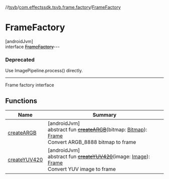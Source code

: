 //[tsvb](../../../index.md)/[com.effectssdk.tsvb.frame.factory](../index.md)/[FrameFactory](index.md)

# FrameFactory

[androidJvm]\
interface [~~FrameFactory~~](index.md)---

### Deprecated

Use ImagePipeline.process() directly.

---

Frame factory interface

## Functions

| Name                               | Summary                                                                                                                                                                                                                                                        |
|------------------------------------|----------------------------------------------------------------------------------------------------------------------------------------------------------------------------------------------------------------------------------------------------------------|
| [createARGB](create-a-r-g-b.md)    | [androidJvm]<br>abstract fun [~~createARGB~~](create-a-r-g-b.md)(bitmap: [Bitmap](https://developer.android.com/reference/kotlin/android/graphics/Bitmap.html)): [Frame](../../com.effectssdk.tsvb.frame/-frame/index.md)<br>Convert ARGB_8888 bitmap to frame |
| [createYUV420](create-y-u-v420.md) | [androidJvm]<br>abstract fun [~~createYUV420~~](create-y-u-v420.md)(image: [Image](https://developer.android.com/reference/kotlin/android/media/Image.html)): [Frame](../../com.effectssdk.tsvb.frame/-frame/index.md)<br>Convert YUV image to frame           |
